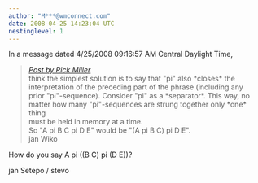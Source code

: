 ```yaml
---
author: "M***@wmconnect.com"
date: 2008-04-25 14:23:04 UTC
nestinglevel: 1
---
```

In a message dated 4/25/2008 09:16:57 AM Central Daylight Time,  

> [_Post by Rick Miller_](/OV2hCo5i/tomo-sona-pi-meli-lili-pi-lukin-pona#post8)  
> think the simplest solution is to say that "pi" also \*closes\* the  
> interpretation of the preceding part of the phrase (including any  
> prior "pi"-sequence). Consider "pi" as a \*separator\*. This way, no  
> matter how many "pi"-sequences are strung together only \*one\* thing  
> must be held in memory at a time.  
> So "A pi B C pi D E" would be "(A pi B C) pi D E".  
> jan Wiko  
> 

How do you say A pi ((B C) pi (D E))?  
  
jan Setepo / stevo </HTML>